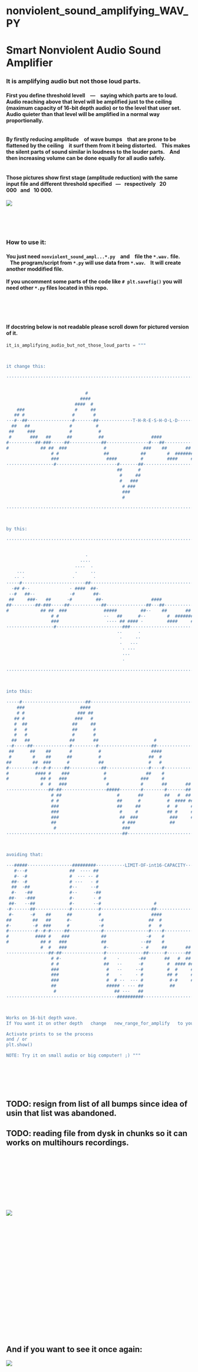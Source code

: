 
# nonviolent_sound_amplifying_WAV_PY
# Smart Nonviolent Audio Sound Amplifier

### It is amplifying audio but not those loud parts.

#### First you define threshold levell ⠀—⠀ saying which parts are to loud. <br> Audio reaching above that level will be amplified just to the ceiling (maximum capacity of 16-bit depth audio) or to the level that user set. <br> Audio quieter than that level will be amplified in a normal way proportionally. <br> <br> <br> By firstly reducing amplitude ⠀of wave bumps ⠀that are prone to be flattened by the ceiling ⠀it surf them from it being distorted. ⠀This makes the silent parts of sound similar in loudness to the louder parts. ⠀And then increasing volume can be done equally for all audio safely.


#### <br> Those pictures show first stage (amplitude reduction) with the same input file and different threshold specified⠀—⠀respectively⠀20 000⠀and⠀10 000.

<img    src="200506śro1618 10_000 + 20_000 .wav mod .png"   >




<br> <br> <br> 

### How to use it:   
#### You just need ` nonviolent_sound_ampl...*.py ` ⠀and ⠀file the ` *.wav. ` file. ⠀The program/script from ` *.py ` will use data from ` *.wav `. ⠀It will create another moddified file.   <br> <br>If you uncomment some parts of the code like ` # plt.savefig() ` you will need other  ` *.py ` files located in this repo.




<br> <br> <br> 

#### If docstring below is not readable please scroll down for pictured version of it.
``` python
it_is_amplifying_audio_but_not_those_loud_parts = """



it change this:

························································································································

                                                                                             ## ####                    
                              #                                                           ###  #   ##                   
                            ####                                                         #          #                   
                          ####  #                                                       ##          ##                  
    ###                   #     ##                                               ##    ##            #                  
   ## #                  #       #                                            # ## #####             ##                 
···#··##·················#·······##·············T·H·R·E·S·H·O·L·D············###······················#·················
  ##   ##               #         #                                          #                        #                 
 ##     ###             #          #                                        ##                        ##                
 #       ###   ##      ##          ##                  ####                 #                          #                
#··········##·###·····##············##················#···##···············##··························#####············
#            ## ##  ###              #              ###    ##       ##     #                                ###   ####  
                 # #                 ##            ##        #  #######  ##                                    ###   #  
                 ###                  ####         #         ####     ####                                            # 
··················#·······················#·······##································T·H·R·E·S·H·O·L·D··················#
                                          ##      #                                                                     
                                           #     ##                                                                     
                                           #   ###                                                                      
                                            # ###                                                                       
                                            ###                                                                         
                                            #                                                                           

························································································································



by this:

························································································································

                                                                                             ·· ····                    
                              ·                                                           ···  ·   ··                   
                            ····                                                         ·          ·                   
                          ····  ·                                                       ··          ··                  
    ···                   ·     ··                                               ··    ··            ·                  
   ·· ·                  ·       ·                                            · ·· ·····             ··                 
·····#························##·····························································#######····················
  ·## #··               · ####  ##·                                          ·           ###        ##·                 
 ··#   ##··             ·#       ##·                                        ··###########            ##·                
 ##     ###·   ##      ·#         ##·                  ####                 ·#                        ##                
##·········##·###·····##············##···············##···##···············##··························#####············
#            ## ##  ###              #####         ##··    ##       ##     #                                ###   ####  
                 # #                 ··   ##      #··        #  #######  ##                                    ###   #  
                 ###                  ···· ## #### ·         ####     ####                                            # 
··················#·························###········································································#
                                          ··      ·                                                                     
                                           ·     ··                                                                     
                                           ·   ···                                                                      
                                            · ···                                                                       
                                            ···                                                                         
                                            ·                                                                           

························································································································



into this:

·····#························##··································································##····················
    ###                     ####                                                            ########                    
    # #                    ### ##                                                        ####      ##                   
   ## #                   ###   #                                                        #          #                   
   #  ##                 ##     ##                                                      ##          ##                  
   #   #                 ##      #                                               ##    ##            #                  
   #   #                 #       #                                              ## #####             ##                 
  ##   ##               ##       ##                     #                     ###                     #                 
··#·····##··············#·········#····················##····················##·······················#·················
 ##      ##    ##       #          #                   ####                  #                        ##                
 #        #    ##      ##          #                  ##  #                 ##                        ##                
##        ##  ###      #           ##                 #   #                 #                          #                
#··········#··#·#·····##············##················#····#···············##··························##···············
#          #### #    ###             #               ##    #               #                             ###            
#            ## #   ###              #             ###     #               #                                #       #   
             #  #   ###               #            #       ##       ##     #                                 ##   ###   
················##·##·················#####········#········#·······##····##··································#··##·##··
                 # ##                     #       ##        ##   #  ##    #                                   ####   #  
                 # #                      ##      #          #  #### ##  ##                                    ##    #  
                 ###                      ##     ##          #  #     #  ##                                          #  
                 ###                       #     #           ## #     # ##                                           ## 
                 ###                       ##  ###            ###     ###                                             # 
                 ##                         # ###             ##                                                      ##
                  #                         ###                                                                       ##
············································##··········································································



avoiding that:

···#####·················#########···········LIMIT·OF·int16·CAPACITY··········#########################·········+32767··
   #···#                ##  ···· ##                                          ##             ········  #                 
   #· ·#                #  ··· ·· #                                          #           ····      ·· #                 
  ##· ·#                # ···   · #                                          #           ·          · #                 
  ##  ·##               #··     ··#                                          #          ··          ··#                 
  #·   ·##              #··      ·##                                         #   ··    ··            ·##                
 ##·   ·###             #·       · #                                        ##  ·· ·····             ·##                
 ##·   ··##             #·       ··#                    #                   ##···                     ·#                
·#·······##·············#··········#···················##···················#··························#················
 #·      ·#    ##      ##          #                   ####                 #·                        ·#                
##        ##   ##      #·          ·#                 ##  #                 #·                        ·#                
#·        ·#  ###      #           ·#                 #   #                 #                          #                
#··········#··#·#·····##············#·················#····#···············##···························#···············
#          #### #    ###            ##               ·#    #               #                             ###            
#            ## #   ###             ##             ··##    #               #                                #       #   
             #  #   ###              #·            · #     ##       ##     #                                 ##   ###   
················##·##················#··············##······#·······##····##··································#··##·##··
                 # #·                #    ·       ·##       ##   #  ##    #                                   ####   #  
                 # #                 ##   ··      ·#         #  #### ##  ##                                    ##    #  
                 ###                  #   ··     ··#         #  #     #  ##                                          #  
                 ###                  #    ·     · #         ## #     # ##                                           ## 
                 ###                  #  # ··  ··· #          #·#     ###                                             # 
                 ##                   ##### · ··· ##          ##                                                      ##
                  #                      ## ···   ##                                                                  ##
··········································##########·························or·some·other·(·like·int16·)··· -32768·····



Works on 16-bit depth wave.
If You want it on other depth   change   new_range_for_amplify   to your max bit capacity.

Activate prints to se the process
and / or
plt.show()

NOTE: Try it on small audio or big computer! ;) """
```



<br> <br> <br> <br> 
## TODO: resign from list of all bumps since idea of usin that list was abandoned.
## TODO: reading file from dysk in chunks so it can works on multihours recordings.




<br> <br> <br> 
<br> <br> <br> <br> <br> <br> 
<img    src="220314pon1803 (PiDayΠπDay) na(((200505wto1228))) wav [ [], [], [], [] ] .py  DocString_jedynie 10 .ods .html x1,7 .png .xcf .png"        >




<br> <br> <br> <br> <br> <br> 
<br> <br> <br> <br> <br> <br> 
<br> <br> <br> <br> <br> <br> 
## And if you want to see it once again:
<img    src="220314pon1803 (PiDayΠπDay) na(((200505wto1228))) wav [ [], [], [], [] ] .py  DocString_jedynie 10 kostki .ods BiałeWszystkieLiterki .html .png .xcf CyanMagenta .jpg"        >